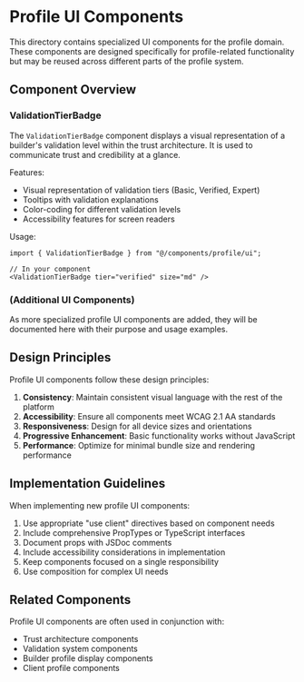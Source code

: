 # Profile UI Components

This directory contains specialized UI components for the profile domain. These components are designed specifically for profile-related functionality but may be reused across different parts of the profile system.

## Component Overview

### ValidationTierBadge

The `ValidationTierBadge` component displays a visual representation of a builder's validation level within the trust architecture. It is used to communicate trust and credibility at a glance.

Features:
- Visual representation of validation tiers (Basic, Verified, Expert)
- Tooltips with validation explanations
- Color-coding for different validation levels
- Accessibility features for screen readers

Usage:
```tsx
import { ValidationTierBadge } from "@/components/profile/ui";

// In your component
<ValidationTierBadge tier="verified" size="md" />
```

### (Additional UI Components)

As more specialized profile UI components are added, they will be documented here with their purpose and usage examples.

## Design Principles

Profile UI components follow these design principles:

1. **Consistency**: Maintain consistent visual language with the rest of the platform
2. **Accessibility**: Ensure all components meet WCAG 2.1 AA standards
3. **Responsiveness**: Design for all device sizes and orientations
4. **Progressive Enhancement**: Basic functionality works without JavaScript
5. **Performance**: Optimize for minimal bundle size and rendering performance

## Implementation Guidelines

When implementing new profile UI components:

1. Use appropriate "use client" directives based on component needs
2. Include comprehensive PropTypes or TypeScript interfaces
3. Document props with JSDoc comments
4. Include accessibility considerations in implementation
5. Keep components focused on a single responsibility
6. Use composition for complex UI needs

## Related Components

Profile UI components are often used in conjunction with:

- Trust architecture components
- Validation system components
- Builder profile display components
- Client profile components
